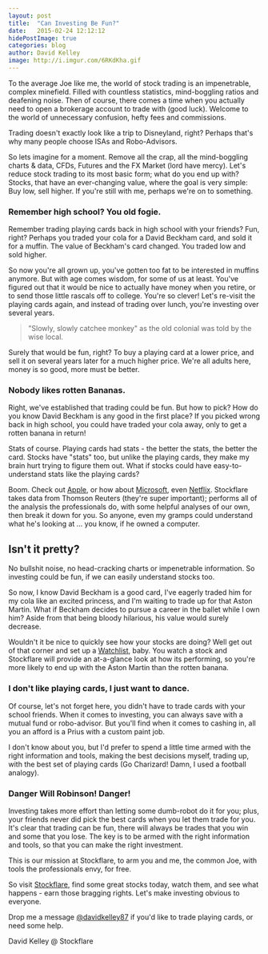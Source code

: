 ```yaml
---
layout: post
title:  "Can Investing Be Fun?"
date:   2015-02-24 12:12:12
hidePostImage: true
categories: blog
author: David Kelley
image: http://i.imgur.com/6RKdKha.gif
---
```


To the average Joe like me, the world of stock trading is an impenetrable, complex minefield. Filled with countless statistics, mind-boggling ratios and deafening noise. Then of course, there comes a time when you actually need to open a brokerage account to trade with (good luck). Welcome to the world of unnecessary confusion, hefty fees and commissions.

Trading doesn't exactly look like a trip to Disneyland, right? Perhaps that's why many people choose ISAs and Robo-Advisors.

So lets imagine for a moment. Remove all the crap, all the mind-boggling charts & data, CFDs, Futures and the FX Market (lord have mercy). Let's reduce stock trading to its most basic form; what do you end up with? Stocks, that have an ever-changing value, where the goal is very simple: Buy low, sell higher. If you're still with me, perhaps we're on to something.

### Remember high school? You old fogie.

Remember trading playing cards back in high school with your friends? Fun, right? Perhaps you traded your cola for a David Beckham card, and sold it for a muffin. The value of Beckham's card changed. You traded low and sold higher.

So now you're all grown up, you've gotten too fat to be interested in muffins anymore. But with age comes wisdom, for some of us at least. You've figured out that it would be nice to actually have money when you retire, or to send those little rascals off to college. You're so clever! Let's re-visit the playing cards again, and instead of trading over lunch, you're investing over several years.

> "Slowly, slowly catchee monkey" as the old colonial was told by the wise local.

Surely that would be fun, right? To buy a playing card at a lower price, and sell it on several years later for a much higher price. We're all adults here, money is so good, more must be better.

### Nobody likes rotten Bananas.

Right, we've established that trading could be fun. But how to pick? How do you know David Beckham is any good in the first place? If you picked wrong back in high school, you could have traded your cola away, only to get a rotten banana in return!

Stats of course. Playing cards had stats - the better the stats, the better the card. Stocks have "stats" too, but unlike the playing cards, they make my brain hurt trying to figure them out. What if stocks could have easy-to-understand stats like the playing cards?

Boom. Check out [Apple](https://stockflare.com/#stocks/AAPL.O), or how about [Microsoft](https://stockflare.com/#stocks/MSFT.O), even [Netflix](https://stockflare.com/#stocks/NFLX.O). Stockflare takes data from Thomson Reuters (they're super important); performs all of the analysis the professionals do, with some helpful analyses of our own, then break it down for you. So anyone, even my gramps could understand what he's looking at ... you know, if he owned a computer.

## Isn't it pretty?

No bullshit noise, no head-cracking charts or impenetrable information. So investing could be fun, if we can easily understand stocks too.

So now, I know David Beckham is a good card, I've eagerly traded him for my cola like an excited princess, and I'm waiting to trade up for that Aston Martin. What if Beckham decides to pursue a career in the ballet while I own him? Aside from that being bloody hilarious, his value would surely decrease.

Wouldn't it be nice to quickly see how your stocks are doing? Well get out of that corner and set up a [Watchlist](https://stockflare.com/watchlist), baby. You watch a stock and Stockflare will provide an at-a-glance look at how its performing, so you're more likely to end up with the Aston Martin than the rotten banana.

### I don't like playing cards, I just want to dance.

Of course, let's not forget here, you didn't have to trade cards with your school friends. When it comes to investing, you can always save with a mutual fund or robo-advisor. But you'll find when it comes to cashing in, all you an afford is a Prius with a custom paint job.

I don't know about you, but I'd prefer to spend a little time armed with the right information and tools, making the best decisions myself, trading up, with the best set of playing cards (Go Charizard! Damn, I used a football analogy).

### Danger Will Robinson! Danger!

Investing takes more effort than letting some dumb-robot do it for you; plus, your friends never did pick the best cards when you let them trade for you. It's clear that trading can be fun, there will always be trades that you win and some that you lose. The key is to be armed with the right information and tools, so that you can make the right investment.

This is our mission at Stockflare, to arm you and me, the common Joe, with tools the professionals envy, for free.

So visit [Stockflare](https://stockflare.com/), find some great stocks today, watch them, and see what happens - earn those bragging rights. Let's make investing obvious to everyone.

Drop me a message [@davidkelley87](https://twitter.com/davidkelley87) if you'd like to trade playing cards, or need some help.  

David Kelley @ Stockflare
